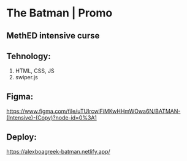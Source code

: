 # The Batman | Promo

## MethED intensive curse

## Tehnology: 

1. HTML, CSS, JS
2. swiper.js

## Figma:
https://www.figma.com/file/uTUIrcwlFiMKwHHmWOwa6N/BATMAN-(Intensive)-(Copy)?node-id=0%3A1
## Deploy:
https://alexboagreek-batman.netlify.app/

